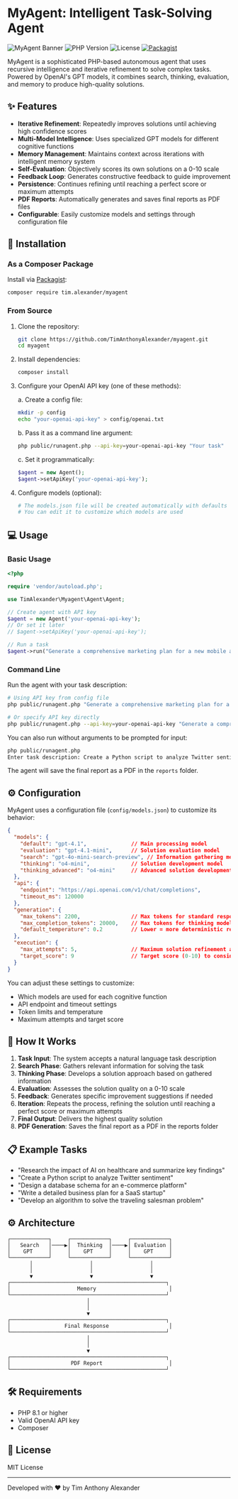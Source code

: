 # MyAgent: Intelligent Task-Solving Agent

![MyAgent Banner](https://img.shields.io/badge/MyAgent-Intelligent%20PHP%20Agent-blue)
![PHP Version](https://img.shields.io/badge/PHP-8.1%2B-purple)
![License](https://img.shields.io/badge/License-MIT-green)
[![Packagist](https://img.shields.io/badge/Packagist-tim.alexander%2Fmyagent-blue)](https://packagist.org/packages/tim.alexander/myagent)

MyAgent is a sophisticated PHP-based autonomous agent that uses recursive intelligence and iterative refinement to solve complex tasks. Powered by OpenAI's GPT models, it combines search, thinking, evaluation, and memory to produce high-quality solutions.

## ✨ Features

- **Iterative Refinement**: Repeatedly improves solutions until achieving high confidence scores
- **Multi-Model Intelligence**: Uses specialized GPT models for different cognitive functions
- **Memory Management**: Maintains context across iterations with intelligent memory system
- **Self-Evaluation**: Objectively scores its own solutions on a 0-10 scale
- **Feedback Loop**: Generates constructive feedback to guide improvement
- **Persistence**: Continues refining until reaching a perfect score or maximum attempts
- **PDF Reports**: Automatically generates and saves final reports as PDF files
- **Configurable**: Easily customize models and settings through configuration file

## 🚀 Installation

### As a Composer Package

Install via [Packagist](https://packagist.org/packages/tim.alexander/myagent):

```bash
composer require tim.alexander/myagent
```

### From Source

1. Clone the repository:
   ```bash
   git clone https://github.com/TimAnthonyAlexander/myagent.git
   cd myagent
   ```

2. Install dependencies:
   ```bash
   composer install
   ```

3. Configure your OpenAI API key (one of these methods):
   
   a. Create a config file:
   ```bash
   mkdir -p config
   echo "your-openai-api-key" > config/openai.txt
   ```
   
   b. Pass it as a command line argument:
   ```bash
   php public/runagent.php --api-key=your-openai-api-key "Your task"
   ```
   
   c. Set it programmatically:
   ```php
   $agent = new Agent();
   $agent->setApiKey('your-openai-api-key');
   ```

4. Configure models (optional):
   ```bash
   # The models.json file will be created automatically with defaults
   # You can edit it to customize which models are used
   ```

## 💻 Usage

### Basic Usage

```php
<?php

require 'vendor/autoload.php';

use TimAlexander\Myagent\Agent\Agent;

// Create agent with API key
$agent = new Agent('your-openai-api-key');
// Or set it later
// $agent->setApiKey('your-openai-api-key');

// Run a task
$agent->run("Generate a comprehensive marketing plan for a new mobile app");
```

### Command Line

Run the agent with your task description:

```bash
# Using API key from config file
php public/runagent.php "Generate a comprehensive marketing plan for a new mobile app"

# Or specify API key directly
php public/runagent.php --api-key=your-openai-api-key "Generate a comprehensive marketing plan for a new mobile app"
```

You can also run without arguments to be prompted for input:

```bash
php public/runagent.php
Enter task description: Create a Python script to analyze Twitter sentiment
```

The agent will save the final report as a PDF in the `reports` folder.

## ⚙️ Configuration

MyAgent uses a configuration file (`config/models.json`) to customize its behavior:

```json
{
  "models": {
    "default": "gpt-4.1",              // Main processing model
    "evaluation": "gpt-4.1-mini",      // Solution evaluation model
    "search": "gpt-4o-mini-search-preview", // Information gathering model
    "thinking": "o4-mini",             // Solution development model
    "thinking_advanced": "o4-mini"     // Advanced solution development
  },
  "api": {
    "endpoint": "https://api.openai.com/v1/chat/completions",
    "timeout_ms": 120000
  },
  "generation": {
    "max_tokens": 2200,                // Max tokens for standard responses
    "max_completion_tokens": 20000,    // Max tokens for thinking models
    "default_temperature": 0.2         // Lower = more deterministic responses
  },
  "execution": {
    "max_attempts": 5,                 // Maximum solution refinement attempts
    "target_score": 9                  // Target score (0-10) to consider task complete
  }
}
```

You can adjust these settings to customize:
- Which models are used for each cognitive function
- API endpoint and timeout settings
- Token limits and temperature
- Maximum attempts and target score

## 🧠 How It Works

1. **Task Input**: The system accepts a natural language task description
2. **Search Phase**: Gathers relevant information for solving the task
3. **Thinking Phase**: Develops a solution approach based on gathered information
4. **Evaluation**: Assesses the solution quality on a 0-10 scale
5. **Feedback**: Generates specific improvement suggestions if needed
6. **Iteration**: Repeats the process, refining the solution until reaching a perfect score or maximum attempts
7. **Final Output**: Delivers the highest quality solution
8. **PDF Generation**: Saves the final report as a PDF in the reports folder

## 📋 Example Tasks

- "Research the impact of AI on healthcare and summarize key findings"
- "Create a Python script to analyze Twitter sentiment"
- "Design a database schema for an e-commerce platform"
- "Write a detailed business plan for a SaaS startup"
- "Develop an algorithm to solve the traveling salesman problem"

## ⚙️ Architecture

```
┌────────────┐     ┌────────────┐     ┌────────────┐
│   Search   │────▶│  Thinking  │────▶│ Evaluation │
│    GPT     │     │    GPT     │     │    GPT     │
└────────────┘     └────────────┘     └────────────┘
       │                  │                  │
       │                  │                  │
       ▼                  ▼                  ▼
┌─────────────────────────────────────────────────┐
│                     Memory                       │
└─────────────────────────────────────────────────┘
                         │
                         │
                         ▼
┌─────────────────────────────────────────────────┐
│                 Final Response                   │
└─────────────────────────────────────────────────┘
                         │
                         │
                         ▼
┌─────────────────────────────────────────────────┐
│                   PDF Report                     │
└─────────────────────────────────────────────────┘
```

## 🛠️ Requirements

- PHP 8.1 or higher
- Valid OpenAI API key
- Composer

## 📄 License

MIT License

---

Developed with ❤️ by Tim Anthony Alexander
